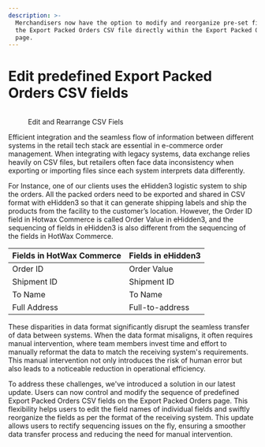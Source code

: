 ```yaml
---
description: >-
  Merchandisers now have the option to modify and reorganize pre-set fields in
  the Export Packed Orders CSV file directly within the Export Packed Orders
  page.
---
```


# Edit predefined Export Packed Orders CSV fields

<figure><img src="https://www.hotwax.co/hubfs/Export%20Packed%20Orders.png" alt=""><figcaption><p>Edit and Rearrange CSV Fiels</p></figcaption></figure>

Efficient integration and the seamless flow of information between different systems in the retail tech stack are essential in e-commerce order management. When integrating with legacy systems, data exchange relies heavily on CSV files, but retailers often face data inconsistency when exporting or importing files since each system interprets data differently.

For Instance, one of our clients uses the eHidden3 logistic system to ship the orders. All the packed orders need to be exported and shared in CSV format with eHidden3 so that it can generate shipping labels and ship the products from the facility to the customer’s location. However, the Order ID field in Hotwax Commerce is called Order Value in eHidden3, and the sequencing of fields in eHidden3 is also different from the sequencing of the fields in HotWax Commerce.

| Fields in HotWax Commerce | Fields in eHidden3 |
| ------------------------- | ------------------ |
| Order ID                  | Order Value        |
| Shipment ID               | Shipment ID        |
| To Name                   | To Name            |
| Full Address              | Full-to-address    |

These disparities in data format significantly disrupt the seamless transfer of data between systems. When the data format misaligns, it often requires manual intervention, where team members invest time and effort to manually reformat the data to match the receiving system's requirements. This manual intervention not only introduces the risk of human error but also leads to a noticeable reduction in operational efficiency.

To address these challenges, we've introduced a solution in our latest update. Users can now control and modify the sequence of predefined Export Packed Orders CSV fields on the Export Packed Orders page. This flexibility helps users to edit the field names of individual fields and swiftly reorganize the fields as per the format of the receiving system. This update allows users to rectify sequencing issues on the fly, ensuring a smoother data transfer process and reducing the need for manual intervention.
